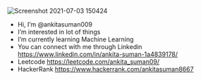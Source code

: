 ![Screenshot 2021-07-03 150424](https://user-images.githubusercontent.com/55661555/124377372-3a533180-dcc9-11eb-974b-c4db8df65087.png)
- Hi, I’m @ankitasuman009
- I’m interested in lot of things
- I’m currently learning Machine Learning
- You can connect with me through Linkedin https://www.linkedin.com/in/ankita-suman-1a4839178/
- Leetcode https://leetcode.com/ankita_suman09/
- HackerRank https://www.hackerrank.com/ankitasuman8667
<!---
ankitasuman009/ankitasuman009 is a special repository because its `README.md` (this file) appears on your GitHub profile.
You can click the Preview link to take a look at your changes.
--->
